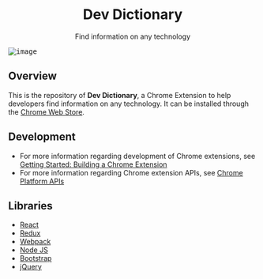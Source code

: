 <h1 align="center">Dev Dictionary</h1>
<p align="center">Find information on any technology</p>
<kbd><img src="https://cloud.githubusercontent.com/assets/4705188/20508600/ac62b414-b030-11e6-9dfe-691a6a3250fd.png" alt="image">
</kbd>

## Overview
This is the repository of **Dev Dictionary**, a Chrome Extension to help developers find information on any technology. It can be installed through the [Chrome Web Store](https://chrome.google.com/webstore/detail/dev-dictionary/mbhildcgplbobgnhgnihmeiaokhdaelf).

## Development
* For more information regarding development of Chrome extensions, see [Getting Started: Building a Chrome Extension](https://developer.chrome.com/extensions/getstarted)
* For more information regarding Chrome extension APIs, see [Chrome Platform APIs](https://developer.chrome.com/extensions/api_index)

## Libraries
* [React](https://facebook.github.io/react/)
* [Redux](http://redux.js.org/)
* [Webpack](https://webpack.github.io/)
* [Node JS](https://nodejs.org)
* [Bootstrap](http://getbootstrap.com/)
* [jQuery](https://jquery.com/)


